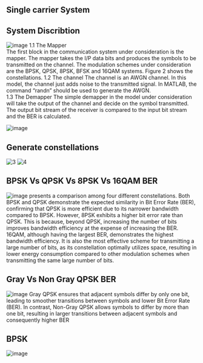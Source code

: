 ## Single carrier System

## System Discribtion 
![image](https://github.com/faatthy/Single-Carrier-System-/assets/110846097/4d69093b-b908-4926-948f-0d193f137473)
1.1 The Mapper  
The first block in the communication system under consideration is the mapper. The 
mapper takes the I/P data bits and produces the symbols to be transmitted on the channel. 
The modulation schemes under consideration are the BPSK, QPSK, 8PSK, BFSK and 
16QAM systems. Figure 2 shows the constellations. 
1.2 The channel 
The channel is an AWGN channel. In this model, the channel just adds noise to the 
transmitted signal. In MATLAB, the command “randn” should be used to generate the 
AWGN.  
1.3 The Demapper 
The simple demapper in the model under consideration will take the output of the channel 
and decide on the symbol transmitted. The output bit stream of the receiver is compared to 
the input bit stream and the BER is calculated.

![image](https://github.com/faatthy/Single-Carrier-System-/assets/110846097/984b1640-8cea-4edf-b982-8a21191fcbb5)


## Generate constellations 
![3](https://github.com/faatthy/Single-Carrier-System-/assets/110846097/2637c60f-9ef2-4b7a-88d3-9ff749a5202e)
![4](https://github.com/faatthy/Single-Carrier-System-/assets/110846097/9b4e9918-a4ac-4a09-b230-e5b8315ba654)

## BPSK Vs QPSK Vs 8PSK Vs 16QAM BER 
![image](https://github.com/faatthy/Single-Carrier-System-/assets/110846097/aeda56e6-b2a4-4d19-9502-2fef6df671ac)
 presents a comparison among four different constellations. Both BPSK and QPSK demonstrate 
the expected similarity in Bit Error Rate (BER), confirming that QPSK is more efficient due to its narrower 
bandwidth compared to BPSK. However, 8PSK exhibits a higher bit error rate than QPSK. This is because, 
beyond QPSK, increasing the number of bits improves bandwidth efficiency at the expense of increasing 
the BER. 
16QAM, although having the largest BER, demonstrates the highest bandwidth efficiency. It is also the 
most effective scheme for transmitting a large number of bits, as its constellation optimally utilizes 
space, resulting in lower energy consumption compared to other modulation schemes when 
transmitting the same large number of bits.

## Gray Vs Non Gray QPSK BER
![image](https://github.com/faatthy/Single-Carrier-System-/assets/110846097/61e215f2-72f8-4879-9c2b-4bc61921d1b3)
Gray QPSK ensures that adjacent symbols differ by only one bit, leading to smoother transitions 
between symbols and lower Bit Error Rate (BER). In contrast, Non-Gray QPSK allows symbols to differ by 
more than one bit, resulting in larger transitions between adjacent symbols and consequently higher 
BER

## BPSK 
![image](https://github.com/faatthy/Single-Carrier-System-/assets/110846097/7fccbf17-f0cf-4392-aeba-2f3cd8742329)

